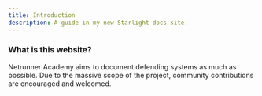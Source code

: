 ```yaml
---
title: Introduction
description: A guide in my new Starlight docs site.
---
```


### What is this website?

Netrunner Academy aims to document defending systems as much as possible. Due to the massive scope of the project, community contributions are encouraged and welcomed.
